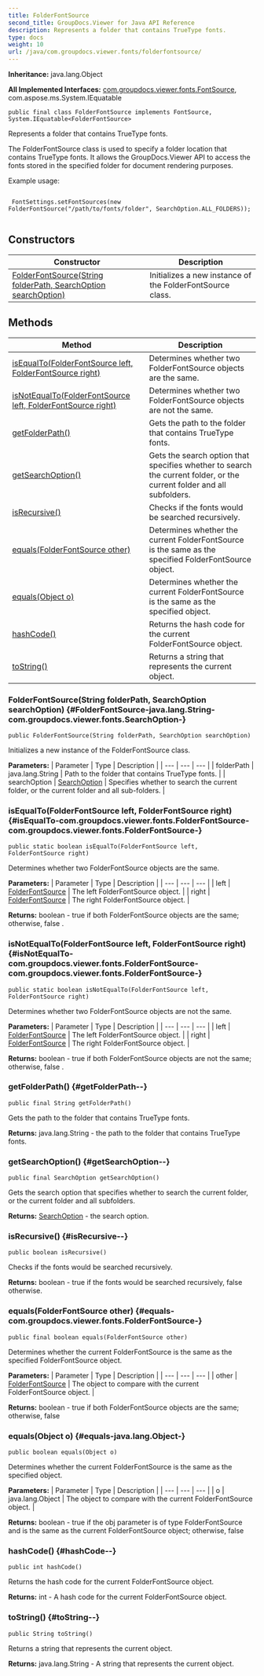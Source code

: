 ```yaml
---
title: FolderFontSource
second_title: GroupDocs.Viewer for Java API Reference
description: Represents a folder that contains TrueType fonts.
type: docs
weight: 10
url: /java/com.groupdocs.viewer.fonts/folderfontsource/
---
```

**Inheritance:**
java.lang.Object

**All Implemented Interfaces:**
[com.groupdocs.viewer.fonts.FontSource](../../com.groupdocs.viewer.fonts/fontsource), com.aspose.ms.System.IEquatable
```
public final class FolderFontSource implements FontSource, System.IEquatable<FolderFontSource>
```

Represents a folder that contains TrueType fonts.

The FolderFontSource class is used to specify a folder location that contains TrueType fonts. It allows the GroupDocs.Viewer API to access the fonts stored in the specified folder for document rendering purposes.

Example usage:

```

 FontSettings.setFontSources(new FolderFontSource("/path/to/fonts/folder", SearchOption.ALL_FOLDERS));
 
```
## Constructors

| Constructor | Description |
| --- | --- |
| [FolderFontSource(String folderPath, SearchOption searchOption)](#FolderFontSource-java.lang.String-com.groupdocs.viewer.fonts.SearchOption-) | Initializes a new instance of the  FolderFontSource  class. |
## Methods

| Method | Description |
| --- | --- |
| [isEqualTo(FolderFontSource left, FolderFontSource right)](#isEqualTo-com.groupdocs.viewer.fonts.FolderFontSource-com.groupdocs.viewer.fonts.FolderFontSource-) | Determines whether two  FolderFontSource  objects are the same. |
| [isNotEqualTo(FolderFontSource left, FolderFontSource right)](#isNotEqualTo-com.groupdocs.viewer.fonts.FolderFontSource-com.groupdocs.viewer.fonts.FolderFontSource-) | Determines whether two  FolderFontSource  objects are not the same. |
| [getFolderPath()](#getFolderPath--) | Gets the path to the folder that contains TrueType fonts. |
| [getSearchOption()](#getSearchOption--) | Gets the search option that specifies whether to search the current folder, or the current folder and all subfolders. |
| [isRecursive()](#isRecursive--) | Checks if the fonts would be searched recursively. |
| [equals(FolderFontSource other)](#equals-com.groupdocs.viewer.fonts.FolderFontSource-) | Determines whether the current  FolderFontSource  is the same as the specified  FolderFontSource  object. |
| [equals(Object o)](#equals-java.lang.Object-) | Determines whether the current  FolderFontSource  is the same as the specified object. |
| [hashCode()](#hashCode--) | Returns the hash code for the current  FolderFontSource  object. |
| [toString()](#toString--) | Returns a string that represents the current object. |
### FolderFontSource(String folderPath, SearchOption searchOption) {#FolderFontSource-java.lang.String-com.groupdocs.viewer.fonts.SearchOption-}
```
public FolderFontSource(String folderPath, SearchOption searchOption)
```


Initializes a new instance of the  FolderFontSource  class.

**Parameters:**
| Parameter | Type | Description |
| --- | --- | --- |
| folderPath | java.lang.String | Path to the folder that contains TrueType fonts. |
| searchOption | [SearchOption](../../com.groupdocs.viewer.fonts/searchoption) | Specifies whether to search the current folder, or the current folder and all sub-folders. |

### isEqualTo(FolderFontSource left, FolderFontSource right) {#isEqualTo-com.groupdocs.viewer.fonts.FolderFontSource-com.groupdocs.viewer.fonts.FolderFontSource-}
```
public static boolean isEqualTo(FolderFontSource left, FolderFontSource right)
```


Determines whether two  FolderFontSource  objects are the same.

**Parameters:**
| Parameter | Type | Description |
| --- | --- | --- |
| left | [FolderFontSource](../../com.groupdocs.viewer.fonts/folderfontsource) | The left  FolderFontSource  object. |
| right | [FolderFontSource](../../com.groupdocs.viewer.fonts/folderfontsource) | The right  FolderFontSource  object. |

**Returns:**
boolean -  true  if both  FolderFontSource  objects are the same; otherwise,  false .
### isNotEqualTo(FolderFontSource left, FolderFontSource right) {#isNotEqualTo-com.groupdocs.viewer.fonts.FolderFontSource-com.groupdocs.viewer.fonts.FolderFontSource-}
```
public static boolean isNotEqualTo(FolderFontSource left, FolderFontSource right)
```


Determines whether two  FolderFontSource  objects are not the same.

**Parameters:**
| Parameter | Type | Description |
| --- | --- | --- |
| left | [FolderFontSource](../../com.groupdocs.viewer.fonts/folderfontsource) | The left  FolderFontSource  object. |
| right | [FolderFontSource](../../com.groupdocs.viewer.fonts/folderfontsource) | The right  FolderFontSource  object. |

**Returns:**
boolean -  true  if both  FolderFontSource  objects are not the same; otherwise,  false .
### getFolderPath() {#getFolderPath--}
```
public final String getFolderPath()
```


Gets the path to the folder that contains TrueType fonts.

**Returns:**
java.lang.String - the path to the folder that contains TrueType fonts.
### getSearchOption() {#getSearchOption--}
```
public final SearchOption getSearchOption()
```


Gets the search option that specifies whether to search the current folder, or the current folder and all subfolders.

**Returns:**
[SearchOption](../../com.groupdocs.viewer.fonts/searchoption) - the search option.
### isRecursive() {#isRecursive--}
```
public boolean isRecursive()
```


Checks if the fonts would be searched recursively.

**Returns:**
boolean -  true  if the fonts would be searched recursively,  false  otherwise.
### equals(FolderFontSource other) {#equals-com.groupdocs.viewer.fonts.FolderFontSource-}
```
public final boolean equals(FolderFontSource other)
```


Determines whether the current  FolderFontSource  is the same as the specified  FolderFontSource  object.

**Parameters:**
| Parameter | Type | Description |
| --- | --- | --- |
| other | [FolderFontSource](../../com.groupdocs.viewer.fonts/folderfontsource) | The object to compare with the current  FolderFontSource  object. |

**Returns:**
boolean -  true  if both  FolderFontSource  objects are the same; otherwise,  false 
### equals(Object o) {#equals-java.lang.Object-}
```
public boolean equals(Object o)
```


Determines whether the current  FolderFontSource  is the same as the specified object.

**Parameters:**
| Parameter | Type | Description |
| --- | --- | --- |
| o | java.lang.Object | The object to compare with the current  FolderFontSource  object. |

**Returns:**
boolean -  true  if the  obj  parameter is of type  FolderFontSource  and is the same as the current  FolderFontSource  object; otherwise,  false 
### hashCode() {#hashCode--}
```
public int hashCode()
```


Returns the hash code for the current  FolderFontSource  object.

**Returns:**
int - A hash code for the current  FolderFontSource  object.
### toString() {#toString--}
```
public String toString()
```


Returns a string that represents the current object.

**Returns:**
java.lang.String - A string that represents the current object.
